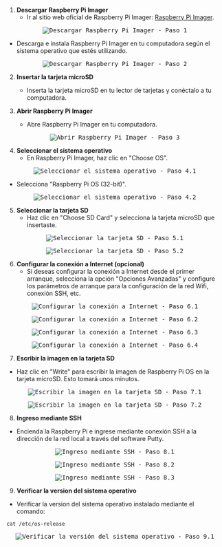 1. **Descargar Raspberry Pi Imager**
   - Ir al sitio web oficial de Raspberry Pi Imager: [Raspberry Pi Imager](https://www.raspberrypi.org/software/).
<p align="center">
  <kbd>
    <img src="https://github.com/AndresYE/Network_Service_on_Containers/assets/113482367/558435cf-7e1c-4a9d-8bdd-8d3a77584d24" alt="Descargar Raspberry Pi Imager - Paso 1">
  </kbd>
</p>

   - Descarga e instala Raspberry Pi Imager en tu computadora según el sistema operativo que estés utilizando.
<p align="center">
  <kbd>
    <img src="https://github.com/AndresYE/Network_Service_on_Containers/assets/113482367/e17c57a1-1155-4ac8-bc12-ea394cde1ef5" alt="Descargar Raspberry Pi Imager - Paso 2">
  </kbd>
</p>

2. **Insertar la tarjeta microSD**
   - Inserta la tarjeta microSD en tu lector de tarjetas y conéctalo a tu computadora.
   
3. **Abrir Raspberry Pi Imager**
   - Abre Raspberry Pi Imager en tu computadora.
<p align="center">
  <kbd>
    <img src="https://github.com/AndresYE/Network_Service_on_Containers/assets/113482367/7e318b39-83ef-43a7-b923-27850ed84dc0" alt="Abrir Raspberry Pi Imager - Paso 3">
  </kbd>
</p>

4. **Seleccionar el sistema operativo**
   - En Raspberry Pi Imager, haz clic en "Choose OS".
<p align="center">
  <kbd>
    <img src="https://github.com/AndresYE/Network_Service_on_Containers/assets/113482367/5254d660-09fc-49a3-ab51-bd84d59e555f" alt="Seleccionar el sistema operativo - Paso 4.1">
  </kbd>
</p>

   - Selecciona "Raspberry Pi OS (32-bit)".
<p align="center">
  <kbd>
    <img src="https://github.com/AndresYE/Network_Service_on_Containers/assets/113482367/bc112555-8e39-4719-bb05-21e45d5985a6" alt="Seleccionar el sistema operativo - Paso 4.2">
  </kbd>
</p>

5. **Seleccionar la tarjeta SD**
   - Haz clic en "Choose SD Card" y selecciona la tarjeta microSD que insertaste.
<p align="center">
  <kbd>
    <img src="https://github.com/AndresYE/Network_Service_on_Containers/assets/113482367/97818b8c-2b67-4200-b023-2e6eff9ca681" alt="Seleccionar la tarjeta SD - Paso 5.1">
  </kbd>
</p>
<p align="center">
  <kbd>
    <img src="https://github.com/AndresYE/Network_Service_on_Containers/assets/113482367/dc45ca19-c1d4-467c-bcb1-f7fc413e64c3" alt="Seleccionar la tarjeta SD - Paso 5.2">
  </kbd>
</p>

6. **Configurar la conexión a Internet (opcional)**
   - Si deseas configurar la conexión a Internet desde el primer arranque, selecciona la opción "Opciones Avanzadas" y configure los parámetros de arranque para la configuración de la red Wifi, conexión SSH, etc.
<p align="center">
  <kbd>
    <img src="https://github.com/AndresYE/Network_Service_on_Containers/assets/113482367/150d1848-ce8c-425d-9765-2144ed03f2cd" alt="Configurar la conexión a Internet - Paso 6.1">
  </kbd>
</p>
<p align="center">
  <kbd>
    <img src="https://github.com/AndresYE/Network_Service_on_Containers/assets/113482367/a828d752-ef06-4753-b8cf-806d696d3836" alt="Configurar la conexión a Internet - Paso 6.2">
  </kbd>
</p>
<p align="center">
  <kbd>
    <img src="https://github.com/AndresYE/Network_Service_on_Containers/assets/113482367/0bdaf173-33fc-48b0-bf61-bd8f03b8a61d" alt="Configurar la conexión a Internet - Paso 6.3">
  </kbd>
</p>
<p align="center">
  <kbd>
    <img src="https://github.com/AndresYE/Network_Service_on_Containers/assets/113482367/6fb666af-99fa-46fe-b41d-fc05ac4272c2" alt="Configurar la conexión a Internet - Paso 6.4">
  </kbd>
</p>

7. **Escribir la imagen en la tarjeta SD**
- Haz clic en "Write" para escribir la imagen de Raspberry Pi OS en la tarjeta microSD. Esto tomará unos minutos.
<p align="center">
  <kbd>
    <img src="https://github.com/AndresYE/Network_Service_on_Containers/assets/113482367/801f8e26-c683-486e-b0b8-c4a1b884fd0b" alt="Escribir la imagen en la tarjeta SD - Paso 7.1">
  </kbd>
</p>
<p align="center">
  <kbd>
    <img src="https://github.com/AndresYE/Network_Service_on_Containers/assets/113482367/5dad41f6-c5f6-46b9-a1c8-6f1390234fac" alt="Escribir la imagen en la tarjeta SD - Paso 7.2">
  </kbd>
</p>

8. **Ingreso mediante SSH**
 - Encienda la Raspberry Pi e ingrese mediante conexión SSH a la dirección de la red local a través del software Putty.
<p align="center">
  <kbd>
    <img src="https://github.com/AndresYE/Network_Service_on_Containers/assets/113482367/75fbe464-441e-418d-9ee1-f099266ce398" alt="Ingreso mediante SSH - Paso 8.1">
  </kbd>
</p>
<p align="center">
  <kbd>
    <img src="https://github.com/AndresYE/Network_Service_on_Containers/assets/113482367/21358b5e-abba-4537-8032-bb2789c5b710" alt="Ingreso mediante SSH - Paso 8.2">
  </kbd>
</p>
<p align="center">
  <kbd>
    <img src="https://github.com/AndresYE/Network_Service_on_Containers/assets/113482367/4d1327e9-b322-4136-bb15-b0c848256093" alt="Ingreso mediante SSH - Paso 8.3">
  </kbd>
</p>

9. **Verificar la version del sistema operativo**
  - Verificar la version del sistema operativo instalado mediante el comando:
```shell
cat /etc/os-release
```
<p align="center">
  <kbd>
    <img src="https://github.com/AndresYE/Network_Service_on_Containers/assets/113482367/e8958fb9-3493-43a2-8454-0ea7c4280c9c" alt="Verificar la versión del sistema operativo - Paso 9.1">
  </kbd>
</p>

